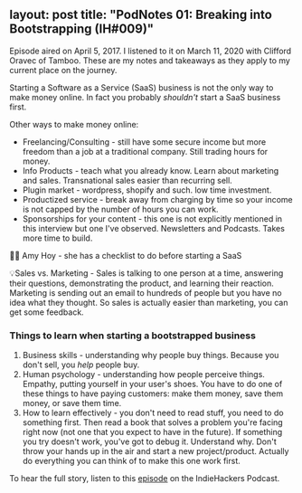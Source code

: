 
layout: post
title:  "PodNotes 01: Breaking into Bootstrapping (IH#009)"
---

Episode aired on April 5, 2017. I listened to it on March 11, 2020 with Clifford Oravec of Tamboo. These are my notes and takeaways as they apply to my current place on the journey. 

Starting a Software as a Service (SaaS) business is not the only way to make money online. In fact you probably _shouldn't_ start a SaaS business first.

Other ways to make money online:

* Freelancing/Consulting - still have some secure income but more freedom than a job at a traditional company. Still trading hours for money.
* Info Products - teach what you already know. Learn about marketing and sales. Transnational sales easier than recurring sell.
* Plugin market - wordpress, shopify and such. low time investment.
* Productized service - break away from charging by time so your income is not capped by the number of hours you can work.
* Sponsorships for your content - this one is not explicitly mentioned in this interview but one I've observed. Newsletters and Podcasts. Takes more time to build.

👩‍💻 Amy Hoy - she has a checklist to do before starting a SaaS

💡Sales vs. Marketing - Sales is talking to one person at a time, answering their questions, demonstrating the product, and learning their reaction. Marketing is sending out an email to hundreds of people but you have no idea what they thought. So sales is actually easier than marketing, you can get some feedback.  

### Things to learn when starting a bootstrapped business

1.  Business skills - understanding why people buy things. Because you don't sell, you _help_ people buy. 
2.  Human psychology - understanding how people perceive things. Empathy, putting yourself in your user's shoes. You have to do one of these things to have paying customers: make them money, save them money, or save them time. 
3.  How to learn effectively - you don't need to read stuff, you need to do something first. Then read a book that solves a problem you're facing right now (not one that you expect to have in the future). If something you try doesn't work, you've got to debug it. Understand why. Don't throw your hands up in the air and start a new project/product. Actually do everything you can think of to make this one work first.

To hear the full story, listen to this [episode](https://www.indiehackers.com/podcast/009-clifford-oravec-of-tamboo) on the IndieHackers Podcast.